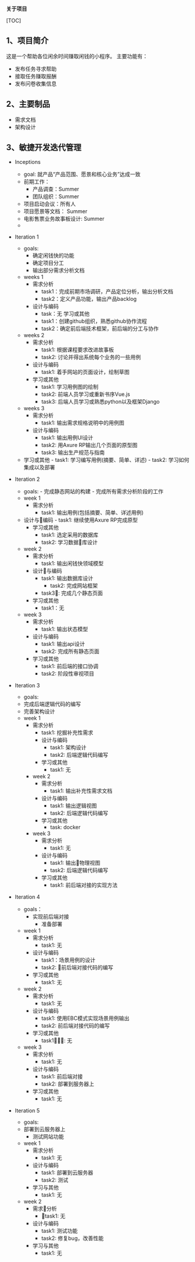 

**关于项目**


[TOC]



## 1、项目简介

这是一个帮助各位闲余时间赚取闲钱的小程序。
主要功能有：

- 发布任务寻求帮助
- 接取任务赚取报酬
- 发布问卷收集信息

## 2、主要制品

- 需求文档
- 架构设计

## 3、敏捷开发迭代管理


- Inceptions
    -  goal: 就产品“产品范围、愿景和核心业务”达成一致
    - 前期工作：
        - 产品调查：Summer
        - 团队组织：Summer
    - 项目启动会议：所有人
    - 项目愿景等文档： Summer
    - 电影售票业务故事板设计: Summer
    -
- Iteration 1 
    - goals:
        - 确定闲钱快的功能
        - 确定项目分工
        - 输出部分需求分析文档
    - weeks 1
        - 需求分析
            - task1：完成前期市场调研，产品定位分析，输出分析文档
            - task2：定义产品功能，输出产品backlog
        - 设计与编码
            - task：无
学习或其他
            - task1：创建github组织，熟悉github协作流程
            - task2：确定前后端技术框架，前后端的分工与协作
    - weeks 2
        - 需求分析
            - task1: 根据课程要求改进故事板
            - task2: 讨论并得出系统每个业务的一些用例
        - 设计与编码
            - task1: 着手网站的页面设计，绘制草图
        - 学习或其他
            - task1: 学习用例图的绘制
            - task2: 前端人员学习或重新书序Vue.js
            - task3: 后端人员学习或熟悉python以及框架Django
    - weeks 3
        - 需求分析
            - task1: 输出需求规格说明中的用例图
        - 设计与编码
            - task1: 输出用例UI设计
            - task2: 用Axure RP输出几个页面的原型图
            - task3: 输出生产规范与指南
     - 学习或其他
            - task1: 学习编写用例(摘要、简单、详述)
            - task2: 学习如何集成以及部署
            
- Iteration 2 
    - goals:
            - 完成静态网站的构建
            - 完成所有需求分析阶段的工作
    - week 1
        - 需求分析
            - task1: 输出用例(包括摘要、简单、详述用例)
     - 设计与编码
            - task1: 继续使用Axure RP完成原型
        - 学习或其他
            - task1: 选定采用的数据库
            - task2: 学习数据库设计
    - week 2
        -  需求分析
            - task1: 输出闲钱快领域模型
      - 设计与编码
         -  task1: 输出数据库设计
            - task2: 完成网站框架
          - task3: 完成几个静态页面
      - 学习或其他
           - task1：无
    - week 3
       - 需求分析
            - task1: 输出状态模型
        - 设计与编码
            - task1: 输出api设计
            - task2: 完成所有静态页面
        - 学习或其他
            - task1: 前后端的接口协调
            - task2: 阶段性审视项目
- Iteration 3
    - goals:
     - 完成后端逻辑代码的编写
     - 完善架构设计
  - week 1
      - 需求分析
           - task1: 挖掘补充性需求
        - 设计与编码
            - task1: 架构设计
            - task2: 后端逻辑代码编写
        - 学习或其他
            - task1: 无
    - week 2
        - 需求分析
            - task1: 输出补充性需求文档
       - 设计与编码
           - task1: 输出逻辑视图
          - task2: 后端逻辑代码编写
       - 学习或其他
           - task: docker
    - week 3
        - 需求分析
           - task1: 无
        - 设计与编码
          - task1: 输出物理视图
           - task2: 后端逻辑代码编写
        - 学习或其他
            - task1: 前后端对接的实现方法
            
- Iteration 4
    - goals：
      - 实现前后端对接
        - 准备部署
    - week 1
      - 需求分析
          - task1: 无
      - 设计与编码
          - task1：场景用例的设计
         - task2: 前后端对接代码的编写
       - 学习或其他
           - task1: 无
    - week 2
       - 需求分析
          - task1: 无
      - 设计与编码
          - task1: 使用EBC模式实现场景用例输出
           - task2: 前后端对接代码的编写
      - 学习或其他
           - task1: 无
    - week 3
       - 需求分析
           - task1: 无
       - 设计与编码
            - task1: 前后端对接
           - task2: 部署到服务器上
       - 学习或其他
           - task1: 无
           
- Iteration 5 
    - goals:
     - 部署到云服务器上
        - 测试网站功能
    - week 1
        - 需求分析
            - task1: 无
        - 设计与编码
            - task1: 部署到云服务器
          - task2: 测试
       - 学习与其他
           - task1: 无
    - week 2
        - 需求分析
            - task1: 无
       - 设计与编码
            - task1: 测试功能
           - task2: 修复bug，改善性能
      - 学习与其他
           -  task1: 无

